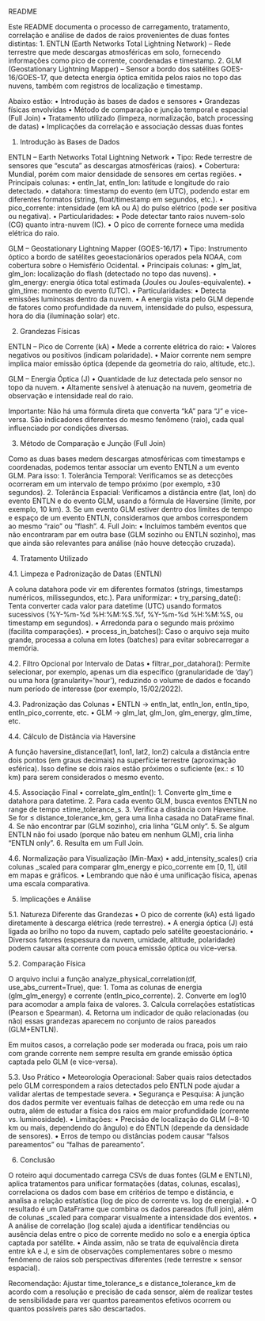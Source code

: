 README

Este README documenta o processo de carregamento, tratamento, correlação e análise de dados de raios provenientes de duas fontes distintas:
	1.	ENTLN (Earth Networks Total Lightning Network) – Rede terrestre que mede descargas atmosféricas em solo, fornecendo informações como pico de corrente, coordenadas e timestamp.
	2.	GLM (Geostationary Lightning Mapper) – Sensor a bordo dos satélites GOES-16/GOES-17, que detecta energia óptica emitida pelos raios no topo das nuvens, também com registros de localização e timestamp.

Abaixo estão:
	•	Introdução às bases de dados e sensores
	•	Grandezas físicas envolvidas
	•	Método de comparação e junção temporal e espacial (Full Join)
	•	Tratamento utilizado (limpeza, normalização, batch processing de datas)
	•	Implicações da correlação e associação dessas duas fontes

1. Introdução às Bases de Dados

ENTLN – Earth Networks Total Lightning Network
	•	Tipo: Rede terrestre de sensores que “escuta” as descargas atmosféricas (raios).
	•	Cobertura: Mundial, porém com maior densidade de sensores em certas regiões.
	•	Principais colunas:
	•	entln_lat, entln_lon: latitude e longitude do raio detectado.
	•	datahora: timestamp do evento (em UTC), podendo estar em diferentes formatos (string, float/timestamp em segundos, etc.).
	•	pico_corrente: intensidade (em kA ou A) do pulso elétrico (pode ser positiva ou negativa).
	•	Particularidades:
	•	Pode detectar tanto raios nuvem-solo (CG) quanto intra-nuvem (IC).
	•	O pico de corrente fornece uma medida elétrica do raio.

GLM – Geostationary Lightning Mapper (GOES-16/17)
	•	Tipo: Instrumento óptico a bordo de satélites geoestacionários operados pela NOAA, com cobertura sobre o Hemisfério Ocidental.
	•	Principais colunas:
	•	glm_lat, glm_lon: localização do flash (detectado no topo das nuvens).
	•	glm_energy: energia ótica total estimada (Joules ou Joules-equivalente).
	•	glm_time: momento do evento (UTC).
	•	Particularidades:
	•	Detecta emissões luminosas dentro da nuvem.
	•	A energia vista pelo GLM depende de fatores como profundidade da nuvem, intensidade do pulso, espessura, hora do dia (iluminação solar) etc.

2. Grandezas Físicas

ENTLN – Pico de Corrente (kA)
	•	Mede a corrente elétrica do raio:
	•	Valores negativos ou positivos (indicam polaridade).
	•	Maior corrente nem sempre implica maior emissão óptica (depende da geometria do raio, altitude, etc.).

GLM – Energia Óptica (J)
	•	Quantidade de luz detectada pelo sensor no topo da nuvem.
	•	Altamente sensível à atenuação na nuvem, geometria de observação e intensidade real do raio.

Importante: Não há uma fórmula direta que converta “kA” para “J” e vice-versa. São indicadores diferentes do mesmo fenômeno (raio), cada qual influenciado por condições diversas.

3. Método de Comparação e Junção (Full Join)

Como as duas bases medem descargas atmosféricas com timestamps e coordenadas, podemos tentar associar um evento ENTLN a um evento GLM. Para isso:
	1.	Tolerância Temporal: Verificamos se as detecções ocorreram em um intervalo de tempo próximo (por exemplo, ±30 segundos).
	2.	Tolerância Espacial: Verificamos a distância entre (lat, lon) do evento ENTLN e do evento GLM, usando a fórmula de Haversine (limite, por exemplo, 10 km).
	3.	Se um evento GLM estiver dentro dos limites de tempo e espaço de um evento ENTLN, consideramos que ambos correspondem ao mesmo “raio” ou “flash”.
	4.	Full Join:
	•	Incluímos também eventos que não encontraram par em outra base (GLM sozinho ou ENTLN sozinho), mas que ainda são relevantes para análise (não houve detecção cruzada).

4. Tratamento Utilizado

4.1. Limpeza e Padronização de Datas (ENTLN)

A coluna datahora pode vir em diferentes formatos (strings, timestamps numéricos, milissegundos, etc.). Para uniformizar:
	•	try_parsing_date(): Tenta converter cada valor para datetime (UTC) usando formatos sucessivos (%Y-%m-%d %H:%M:%S.%f, %Y-%m-%d %H:%M:%S, ou timestamp em segundos).
	•	Arredonda para o segundo mais próximo (facilita comparações).
	•	process_in_batches(): Caso o arquivo seja muito grande, processa a coluna em lotes (batches) para evitar sobrecarregar a memória.

4.2. Filtro Opcional por Intervalo de Datas
	•	filtrar_por_datahora(): Permite selecionar, por exemplo, apenas um dia específico (granularidade de ‘day’) ou uma hora (granularity='hour'), reduzindo o volume de dados e focando num período de interesse (por exemplo, 15/02/2022).

4.3. Padronização das Colunas
	•	ENTLN → entln_lat, entln_lon, entln_tipo, entln_pico_corrente, etc.
	•	GLM → glm_lat, glm_lon, glm_energy, glm_time, etc.

4.4. Cálculo de Distância via Haversine

A função haversine_distance(lat1, lon1, lat2, lon2) calcula a distância entre dois pontos (em graus decimais) na superfície terrestre (aproximação esférica). Isso define se dois raios estão próximos o suficiente (ex.: ≤ 10 km) para serem considerados o mesmo evento.

4.5. Associação Final
	•	correlate_glm_entln():
	1.	Converte glm_time e datahora para datetime.
	2.	Para cada evento GLM, busca eventos ENTLN no range de tempo ±time_tolerance_s.
	3.	Verifica a distância com Haversine. Se for ≤ distance_tolerance_km, gera uma linha casada no DataFrame final.
	4.	Se não encontrar par (GLM sozinho), cria linha “GLM only”.
	5.	Se algum ENTLN não foi usado (porque não bateu em nenhum GLM), cria linha “ENTLN only”.
	6.	Resulta em um Full Join.

4.6. Normalização para Visualização (Min-Max)
	•	add_intensity_scales() cria colunas _scaled para comparar glm_energy e pico_corrente em [0, 1], útil em mapas e gráficos.
	•	Lembrando que não é uma unificação física, apenas uma escala comparativa.

5. Implicações e Análise

5.1. Natureza Diferente das Grandezas
	•	O pico de corrente (kA) está ligado diretamente à descarga elétrica (rede terrestre).
	•	A energia óptica (J) está ligada ao brilho no topo da nuvem, captado pelo satélite geoestacionário.
	•	Diversos fatores (espessura da nuvem, umidade, altitude, polaridade) podem causar alta corrente com pouca emissão óptica ou vice-versa.

5.2. Comparação Física

O arquivo inclui a função analyze_physical_correlation(df, use_abs_current=True), que:
	1.	Toma as colunas de energia (glm_glm_energy) e corrente (entln_pico_corrente).
	2.	Converte em log10 para acomodar a ampla faixa de valores.
	3.	Calcula correlações estatísticas (Pearson e Spearman).
	4.	Retorna um indicador de quão relacionadas (ou não) essas grandezas aparecem no conjunto de raios pareados (GLM+ENTLN).

Em muitos casos, a correlação pode ser moderada ou fraca, pois um raio com grande corrente nem sempre resulta em grande emissão óptica captada pelo GLM (e vice-versa).

5.3. Uso Prático
	•	Meteorologia Operacional: Saber quais raios detectados pelo GLM correspondem a raios detectados pelo ENTLN pode ajudar a validar alertas de tempestade severa.
	•	Segurança e Pesquisa: A junção dos dados permite ver eventuais falhas de detecção em uma rede ou na outra, além de estudar a física dos raios em maior profundidade (corrente vs. luminosidade).
	•	Limitações:
	•	Precisão de localização do GLM (~8-10 km ou mais, dependendo do ângulo) e do ENTLN (depende da densidade de sensores).
	•	Erros de tempo ou distâncias podem causar “falsos pareamentos” ou “falhas de pareamento”.

6. Conclusão

O roteiro aqui documentado carrega CSVs de duas fontes (GLM e ENTLN), aplica tratamentos para unificar formatações (datas, colunas, escalas), correlaciona os dados com base em critérios de tempo e distância, e analisa a relação estatística (log de pico de corrente vs. log de energia).
	•	O resultado é um DataFrame que combina os dados pareados (full join), além de colunas _scaled para comparar visualmente a intensidade dos eventos.
	•	A análise de correlação (log scale) ajuda a identificar tendências ou ausência delas entre o pico de corrente medido no solo e a energia óptica captada por satélite.
	•	Ainda assim, não se trata de equivalência direta entre kA e J, e sim de observações complementares sobre o mesmo fenômeno de raios sob perspectivas diferentes (rede terrestre × sensor espacial).

Recomendação: Ajustar time_tolerance_s e distance_tolerance_km de acordo com a resolução e precisão de cada sensor, além de realizar testes de sensibilidade para ver quantos pareamentos efetivos ocorrem ou quantos possíveis pares são descartados.